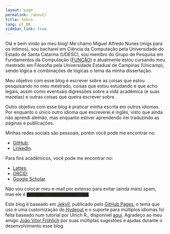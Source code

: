 ```yaml
---
layout: page
permalink: /about/
title: Sobre
lang: pt_BR
sidebar_link: true
---
```


Olá e bem vindo ao meu blog! Me chamo Miguel Alfredo Nunes (migs para os íntimos), sou bacharel em Ciência da Computação pela
Universidade do Estado de Santa Catarina (UDESC), sou membro do Grupo de Pesquisa em Fundamentos da Computação ([FUNÇÃO][funcao])
e atualmente estou cursando meu mestrado em Filosofia pela
Universidade Estadual de Campinas (Unicamp), sendo lógica e combinações de lógicas o tema da minha dissertação.

Meu objetivo com esse blog é escrever sobre as coisas que estou pesquisando no meu mestrado, coisas que estou estudando e que acho legais,
assim como eventuais digressões sobre a vida acadêmica (e suas mazelas) e outras coisas que queira escrever sobre.

Outro objetivo com esse blog é praticar minha escrita em outros idiomas. Por enquanto
o único outro idioma que escreverei é inglês, visto que ainda não aprendi alemão, mas enquanto estiver aprendendo irei traduzindo as páginas e publicações.

Minhas redes sociais são pessoais, porém você pode me encontrar no:

- [GitHub][github];
- [LinkedIn][linkedin].

Para fins acadêmicos, você pode me encontrar no:

- [Lattes][lattes];
- [ORCID][orcid];
- [Google Scholar][scholar].

Não vou colocar meu e-mail por extenso para evitar (ainda mais) spam, mas ele é
<code style="background-color: rgb(38, 41, 34)">meu.nome.completo@gmail.com</code>.

Este blog é baseado em [Jekyll][jekyll], publicado pelo [GitHub Pages][ghp], o tema que uso
é uma customização do [Hydeout][hydeout] e o suporte para múltiplos idiomas foi feita baseado num tutorial por
Ulrich R., disponível [aqui][ulrich]. Agradeço ao meu amigo [João Vitor Fröhlich][jvf] por suas múltiplas sugestões e ajudas durante o desenvolvimento esse blog.

[funcao]: https://github.com/funcao

[github]: https://github.com/MiguelANunes
[linkedin]: https://www.linkedin.com/in/miguel-nunes-9b0198341/

[lattes]: http://lattes.cnpq.br/4526561903394005
[orcid]: https://orcid.org/0000-0002-3997-8474
[scholar]: https://scholar.google.com/citations?user=LifdZVUAAAAJ&hl=pt-BR

[jekyll]: https://jekyllrb.com/
[ghp]: https://pages.github.com/
[hydeout]: https://github.com/fongandrew/hydeout
[ulrich]: https://www.rueth.info/multilingual-github-pages/
[jvf]: https://joao-frohlich.github.io/ptbr/
